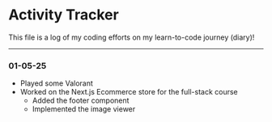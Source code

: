 # Activity Tracker

This file is a log of my coding efforts on my learn-to-code journey (diary)!

---

### 01-05-25

- Played some Valorant
- Worked on the Next.js Ecommerce store for the full-stack course
  - Added the footer component
  - Implemented the image viewer
